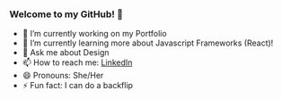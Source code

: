 ### Welcome to my GitHub! 👋

<!-- **DinaOluf/DinaOluf** is a ✨ _special_ ✨ repository because its `README.md` (this file) appears on your GitHub profile.

Here are some ideas to get you started:-->

- 🔭 I’m currently working on my Portfolio
- 🌱 I’m currently learning more about Javascript Frameworks (React)!
- 💬 Ask me about Design
- 📫 How to reach me: [LinkedIn](https://www.linkedin.com/in/dina-olufsen-42922721a/)
- 😄 Pronouns: She/Her
- ⚡ Fun fact: I can do a backflip

<!-- 👯 I’m looking to collaborate on ...-->
<!-- 🤔 I’m looking for help with ...-->
